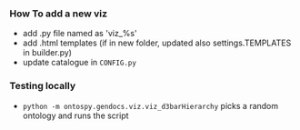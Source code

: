 ### How To add a new viz

-   add .py file named as 'viz\_%s'
-   add .html templates (if in new folder, updated also settings.TEMPLATES in builder.py)
-   update catalogue in `CONFIG.py`

### Testing locally

-   `python -m ontospy.gendocs.viz.viz_d3barHierarchy` picks a random ontology and runs the script
